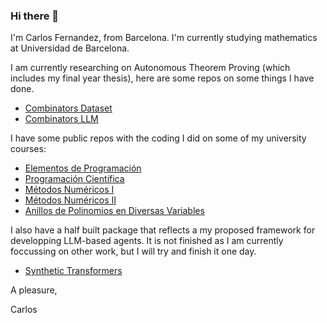 ### Hi there 👋

<!--
**CarlosFerLo/CarlosFerLo** is a ✨ _special_ ✨ repository because its `README.md` (this file) appears on your GitHub profile.

Here are some ideas to get you started:

- 🔭 I’m currently working on ...
- 🌱 I’m currently learning ...
- 👯 I’m looking to collaborate on ...
- 🤔 I’m looking for help with ...
- 💬 Ask me about ...
- 📫 How to reach me: ...
- 😄 Pronouns: ...
- ⚡ Fun fact: ...
-->
I'm Carlos Fernandez, from Barcelona. I'm currently studying mathematics at Universidad de Barcelona.

I am currently researching on Autonomous Theorem Proving (which includes my final year thesis), here are some repos on some things I have done.
 - [Combinators Dataset](https://github.com/CarlosFerLo/combinators-dataset)
 - [Combinators LLM](https://github.com/CarlosFerLo/combinators-llm)

I have some public repos with the coding I did on some of my university courses:
 - [Elementos de Programación](https://github.com/CarlosFerLo/Elements-de-Programacio)
 - [Programación Científica](https://github.com/CarlosFerLo/PrograCientifica)
 - [Métodos Numéricos I](https://github.com/CarlosFerLo/metodos-numericos)
 - [Métodos Numéricos II](https://github.com/CarlosFerLo/metodos-numericos-2)
 - [Anillos de Polinomios en Diversas Variables](https://github.com/CarlosFerLo/anillos-de-polinomios)

I also have a half built package that reflects a my proposed framework for developping LLM-based agents.
It is not finished as I am currently foccussing on other work, but I will try and finish it one day.
 - [Synthetic Transformers](https://github.com/CarlosFerLo/synthetic-transformers)

A pleasure,

Carlos
